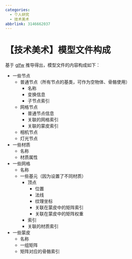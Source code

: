 ```yaml
---
categories:
  - 个人研究
  - 技术美术
abbrlink: 3146662037
---
```

# 【技术美术】模型文件构成

基于 [glfw](https://github.com/KhronosGroup/glTF) 推导得出，模型文件的内容构成如下：

- 一些节点
  - 普通节点（所有节点的基类，可作为空物体、骨骼使用）
    - 名称
    - 变换信息
    - 子节点索引
  - 网格节点
    - 普通节点信息
    - 关联的网格索引
    - 关联的蒙皮索引
  - 相机节点
  - 灯光节点
- 一些材质
  - 名称
  - 材质属性
- 一些网格
  - 名称
  - 一些基元（因为设置了不同材质）
    - 顶点
      - 位置
      - 法线
      - 纹理坐标
      - 关联在蒙皮中的矩阵索引
      - 关联在蒙皮中的矩阵权重
    - 索引
    - 关联的材质索引
- 一些蒙皮
  - 名称
  - 一组矩阵
  - 矩阵对应的骨骼索引
